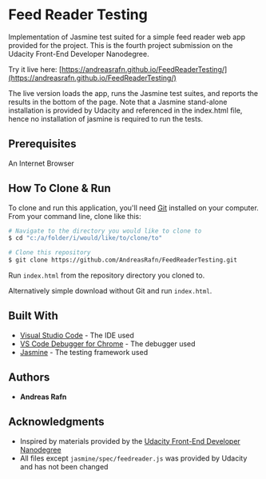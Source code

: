 # Feed Reader Testing

Implementation of Jasmine test suited for a simple feed reader web app provided for the project.
This is the fourth project submission on the Udacity Front-End Developer Nanodegree.

Try it live here: [https://andreasrafn.github.io/FeedReaderTesting/](https://andreasrafn.github.io/FeedReaderTesting/)

The live version loads the app, runs the Jasmine test suites, and reports the results in the bottom of the page.
Note that a Jasmine stand-alone installation is provided by Udacity and referenced in the index.html file, hence no installation of jasmine is required to run the tests. 

## Prerequisites

An Internet Browser

## How To Clone & Run

To clone and run this application, you'll need [Git](https://git-scm.com) installed on your computer. From your command line, clone like this:

```bash
# Navigate to the directory you would like to clone to
$ cd "c:/a/folder/i/would/like/to/clone/to"

# Clone this repository
$ git clone https://github.com/AndreasRafn/FeedReaderTesting.git
```

Run `index.html` from the repository directory you cloned to.

Alternatively simple download without Git and run `index.html`. 

## Built With

* [Visual Studio Code](https://code.visualstudio.com/) - The IDE used
* [VS Code Debugger for Chrome](https://github.com/Microsoft/vscode-chrome-debug) - The debugger used
* [Jasmine](https://jasmine.github.io/index.html) - The testing framework used

## Authors

* **Andreas Rafn**  

## Acknowledgments

* Inspired by materials provided by the [Udacity Front-End Developer Nanodegree](https://eu.udacity.com/course/front-end-web-developer-nanodegree--nd001)
* All files except `jasmine/spec/feedreader.js` was provided by Udacity and has not been changed

